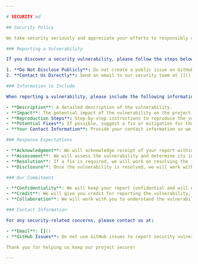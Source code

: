 ```yaml
---

# SECURITY.md

## Security Policy

We take security seriously and appreciate your efforts to responsibly disclose any vulnerabilities. To ensure the security of our project and its users, please follow these guidelines when reporting security vulnerabilities.

### Reporting a Vulnerability

If you discover a security vulnerability, please follow the steps below:

1. **Do Not Disclose Publicly**: Do not create a public issue on GitHub or discuss the vulnerability in public forums.
2. **Contact Us Directly**: Send an email to our security team at []() with the details of the vulnerability.

### Information to Include

When reporting a vulnerability, please include the following information:

- **Description**: A detailed description of the vulnerability.
- **Impact**: The potential impact of the vulnerability on the project and its users.
- **Reproduction Steps**: Step-by-step instructions to reproduce the vulnerability.
- **Potential Fixes**: If possible, suggest a fix or mitigation for the vulnerability.
- **Your Contact Information**: Provide your contact information so we can reach you for further details or clarification.

### Response Expectations

- **Acknowledgment**: We will acknowledge receipt of your report within 48 hours.
- **Assessment**: We will assess the vulnerability and determine its impact.
- **Resolution**: If a fix is required, we will work on resolving the issue and provide updates on the progress.
- **Disclosure**: Once the vulnerability is resolved, we will work with you to coordinate the public disclosure. We aim to disclose vulnerabilities and their fixes in a responsible manner to ensure the safety of our users.

### Our Commitment

- **Confidentiality**: We will keep your report confidential and will not disclose your information without your consent.
- **Credit**: We will give you credit for reporting the vulnerability, if you wish to be acknowledged.
- **Collaboration**: We will work with you to understand the vulnerability and ensure it is resolved appropriately.

### Contact Information

For any security-related concerns, please contact us at:

- **Email**: []()
- **GitHub Issues**: Do not use GitHub issues to report security vulnerabilities. Use the email provided above.

Thank you for helping us keep our project secure!

---
```

